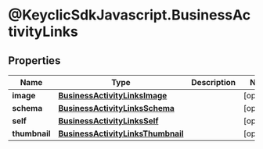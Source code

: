 # @KeyclicSdkJavascript.BusinessActivityLinks

## Properties
Name | Type | Description | Notes
------------ | ------------- | ------------- | -------------
**image** | [**BusinessActivityLinksImage**](BusinessActivityLinksImage.md) |  | [optional] 
**schema** | [**BusinessActivityLinksSchema**](BusinessActivityLinksSchema.md) |  | [optional] 
**self** | [**BusinessActivityLinksSelf**](BusinessActivityLinksSelf.md) |  | [optional] 
**thumbnail** | [**BusinessActivityLinksThumbnail**](BusinessActivityLinksThumbnail.md) |  | [optional] 


